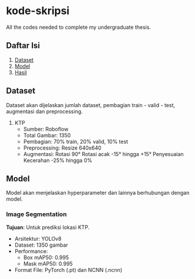 # kode-skripsi
All the codes needed to complete my undergraduate thesis.

## Daftar Isi

1. [Dataset](#dataset)
2. [Model](#model)
3. [Hasil](#hasil)

## Dataset

Dataset akan dijelaskan jumlah dataset, pembagian train - valid - test, augmentasi dan preprocessing.

1. KTP
   - Sumber: Roboflow
   - Total Gambar: 1350
   - Pembagian: 70% train, 20% valid, 10% test
   - Preprocessing: Resize 640x640
   - Augmentasi: Rotasi 90°
                 Rotasi acak -15° hingga +15°
                 Penyesuaian Kecerahan -25% hingga 0%

## Model

Model akan menjelaskan hyperparameter dan lainnya berhubungan dengan model.
### Image Segmentation
**Tujuan**: Untuk prediksi lokasi KTP.

- Arsitektur: YOLOv8
- Dataset: 1350 gambar
- Performance:
  - Box mAP50: 0.995
  - Mask mAP50: 0.995
- Format File: PyTorch (.pt) dan NCNN (.ncnn)
